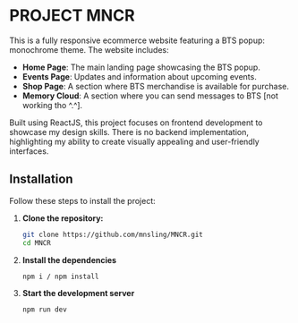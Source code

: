 # PROJECT MNCR

This is a fully responsive ecommerce website featuring a BTS popup: monochrome theme. The website includes:

- **Home Page**: The main landing page showcasing the BTS popup.
- **Events Page**: Updates and information about upcoming events.
- **Shop Page**: A section where BTS merchandise is available for purchase.
- **Memory Cloud**: A section where you can send messages to BTS [not working tho ^.^].

Built using ReactJS, this project focuses on frontend development to showcase my design skills. There is no backend implementation, highlighting my ability to create visually appealing and user-friendly interfaces.



## Installation

Follow these steps to install the project:

1. **Clone the repository:**

   ```bash
   git clone https://github.com/mnsling/MNCR.git
   cd MNCR
   ```

2. **Install the dependencies**

   ```bash
   npm i / npm install
   ```

3. **Start the development server**

   ```bash
   npm run dev
   ```
